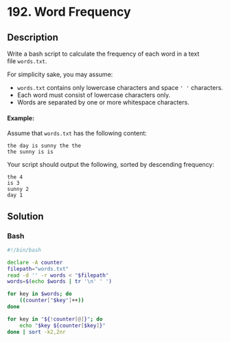 # 192. Word Frequency

## Description
Write a bash script to calculate the frequency of each word in a text file `words.txt`.

For simplicity sake, you may assume:

-   `words.txt` contains only lowercase characters and space `' '` characters.
-   Each word must consist of lowercase characters only.
-   Words are separated by one or more whitespace characters.

#### Example:

Assume that `words.txt` has the following content:
```
the day is sunny the the
the sunny is is
```

Your script should output the following, sorted by descending frequency:
```
the 4
is 3
sunny 2
day 1
```


## Solution

### Bash
```bash
#!/bin/bash

declare -A counter
filepath="words.txt"
read -d '' -r words < "$filepath"
words=$(echo $words | tr '\n' ' ')

for key in $words; do
    ((counter["$key"]++))
done

for key in "${!counter[@]}"; do
    echo "$key ${counter[$key]}"
done | sort -k2,2nr
```
